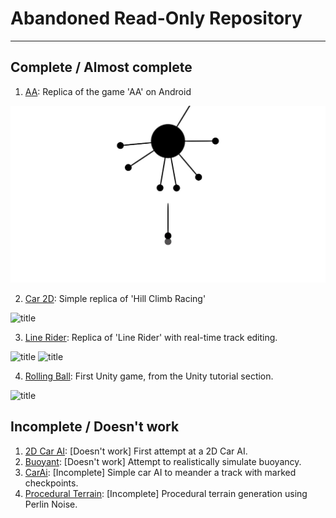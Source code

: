 # Abandoned Read-Only Repository
---

## Complete / Almost complete
1.  [AA](https://github.com/ad71/Unity-Projects/tree/master/AA): Replica of the game 'AA' on Android

![title](AA/ss.jpg)

2.  [Car 2D](https://github.com/ad71/Unity-Projects/tree/master/Car%202D): Simple replica of 'Hill Climb Racing'

![title](https://github.com/ad71/Unity-Projects/blob/master/Car%202D/ss.jpg)

3.  [Line Rider](https://github.com/ad71/Unity-Projects/tree/master/Line%20Rider): Replica of 'Line Rider' with real-time track editing.

![title](https://github.com/ad71/Unity-Projects/blob/master/Line%20Rider/ss.jpg)
![title](https://github.com/ad71/Unity-Projects/blob/master/Line%20Rider/ss_1.jpg)

4.  [Rolling Ball](https://github.com/ad71/Unity-Projects/tree/master/Rolling%20Ball): First Unity game, from the Unity tutorial section.

![title](https://github.com/ad71/Unity-Projects/blob/master/Procedural%20Terrain/ss.jpg)

## Incomplete / Doesn't work
1.  [2D Car AI](https://github.com/ad71/Unity-Projects/tree/master/2D%20Car%20AI): [Doesn't work] First attempt at a 2D Car AI.
2.  [Buoyant](https://github.com/ad71/Unity-Projects/tree/master/Buoyant): [Doesn't work] Attempt to realistically simulate buoyancy.
3.  [CarAi](https://github.com/ad71/Unity-Projects/tree/master/CarAi): [Incomplete] Simple car AI to meander a track with marked checkpoints.
4.  [Procedural Terrain](https://github.com/ad71/Unity-Projects/tree/master/Procedural%20Terrain): [Incomplete] Procedural terrain generation using Perlin Noise.
